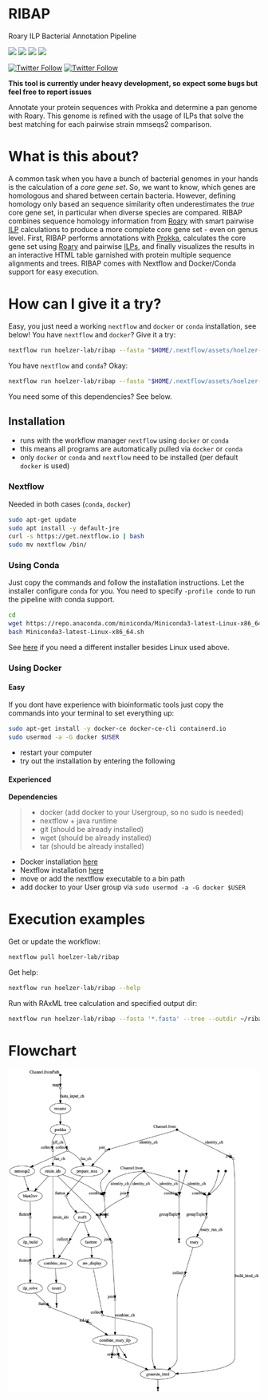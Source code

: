 # RIBAP
Roary ILP Bacterial Annotation Pipeline

![](https://img.shields.io/badge/nextflow-20.01.0-brightgreen)
![](https://img.shields.io/badge/uses-docker-blue.svg)
![](https://img.shields.io/badge/uses-conda-yellow.svg)
![](https://img.shields.io/badge/licence-GPL--3.0-lightgrey.svg)

[![Twitter Follow](https://img.shields.io/twitter/follow/martinhoelzer.svg?style=social)](https://twitter.com/martinhoelzer) 
[![Twitter Follow](https://img.shields.io/twitter/follow/klamkiewicz.svg?style=social)](https://twitter.com/klamkiewicz) 

**This tool is currently under heavy development, so expect some bugs but feel free to report issues**

Annotate your protein sequences with Prokka and determine a pan genome with Roary. This genome is refined with the usage of ILPs that solve the best matching for each pairwise strain mmseqs2 comparison.

# What is this about?
A common task when you have a bunch of bacterial genomes in your hands is the calculation of a _core gene set_. So, we want to know, which genes are homologous and shared between certain bacteria. However, defining homology only based an sequence 
similarity often underestimates the _true_ core gene set, in particular when diverse species are compared. RIBAP combines sequence homology information from [Roary](https://github.com/sanger-pathogens/Roary) with smart pairwise [ILP](https://www.ncbi.nlm.nih.gov/pmc/articles/PMC4391664/) calculations to produce a more complete core gene set - even on genus level. First, RIBAP performs annotations with [Prokka](https://github.com/tseemann/prokka), calculates the core gene set using [Roary](https://github.com/sanger-pathogens/Roary) and pairwise [ILPs](https://www.ncbi.nlm.nih.gov/pmc/articles/PMC4391664/), and finally visualizes the results in an interactive HTML table garnished with protein multiple sequence alignments and trees. RIBAP comes with Nextflow and Docker/Conda support for easy execution.      

# How can I give it a try?
Easy, you just need a working `nextflow` and `docker` or `conda` installation, see below! You have `nextflow` and `docker`? Give it a try:
```bash
nextflow run hoelzer-lab/ribap --fasta "$HOME/.nextflow/assets/hoelzer-lab/ribap/data/*.fasta"
```
You have `nextflow` and `conda`? Okay:
```bash
nextflow run hoelzer-lab/ribap --fasta "$HOME/.nextflow/assets/hoelzer-lab/ribap/data/*.fasta" -profile conda
```
You need some of this dependencies? See below. 

## Installation

* runs with the workflow manager `nextflow` using `docker` or `conda`
* this means all programs are automatically pulled via `docker` or `conda`
* only `docker` or `conda` and `nextflow` need to be installed (per default `docker` is used)

### Nextflow
Needed in both cases (`conda`, `docker`)
```bash
sudo apt-get update
sudo apt install -y default-jre
curl -s https://get.nextflow.io | bash 
sudo mv nextflow /bin/
```

### Using Conda

Just copy the commands and follow the installation instructions. Let the installer configure `conda` for you. You need to specify `-profile conde` to run the pipeline with conda support.  
```bash
cd
wget https://repo.anaconda.com/miniconda/Miniconda3-latest-Linux-x86_64.sh
bash Miniconda3-latest-Linux-x86_64.sh
```
See [here](https://docs.conda.io/en/latest/miniconda.html) if you need a different installer besides Linux used above. 

### Using Docker

#### Easy 
If you dont have experience with bioinformatic tools just copy the commands into your terminal to set everything up:
```bash
sudo apt-get install -y docker-ce docker-ce-cli containerd.io
sudo usermod -a -G docker $USER
```
* restart your computer
* try out the installation by entering the following

#### Experienced

**Dependencies**

>   * docker (add docker to your Usergroup, so no sudo is needed)
>   * nextflow + java runtime 
>   * git (should be already installed)
>   * wget (should be already installed)
>   * tar (should be already installed)

* Docker installation [here](https://docs.docker.com/v17.09/engine/installation/linux/docker-ce/ubuntu/#install-docker-ce)
* Nextflow installation [here](https://www.nextflow.io/)
* move or add the nextflow executable to a bin path
* add docker to your User group via `sudo usermod -a -G docker $USER`

# Execution examples

Get or update the workflow:
```bash
nextflow pull hoelzer-lab/ribap
```

Get help:
```bash
nextflow run hoelzer-lab/ribap --help
```

Run with RAxML tree calculation and specified output dir:
```bash
nextflow run hoelzer-lab/ribap --fasta '*.fasta' --tree --outdir ~/ribap
```

# Flowchart
![chart](figures/dag.png)